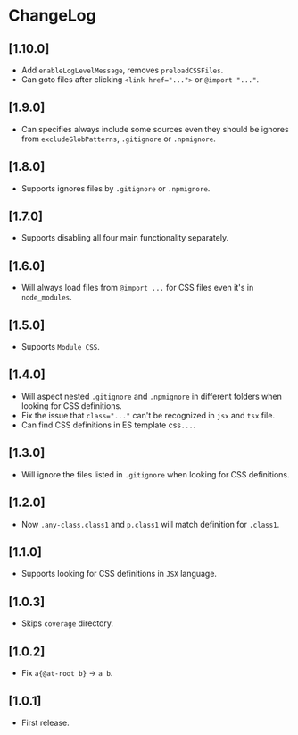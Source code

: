 # ChangeLog

## [1.10.0]

 - Add `enableLogLevelMessage`, removes `preloadCSSFiles`.
 - Can goto files after clicking `<link href="...">` or `@import "..."`.


## [1.9.0]

 - Can specifies always include some sources even they should be ignores from `excludeGlobPatterns`, `.gitignore` or `.npmignore`.


## [1.8.0]

 - Supports ignores files by `.gitignore` or `.npmignore`.


## [1.7.0]

 - Supports disabling all four main functionality separately.


## [1.6.0]

 - Will always load files from `@import ...` for CSS files even it's in `node_modules`.


## [1.5.0]

 - Supports `Module CSS`.


## [1.4.0]

 - Will aspect nested `.gitignore` and `.npmignore` in different folders when looking for CSS definitions.
 - Fix the issue that `class="..."` can't be recognized in `jsx` and `tsx` file.
 - Can find CSS definitions in ES template css`...`.


## [1.3.0]

 - Will ignore the files listed in `.gitignore` when looking for CSS definitions.


## [1.2.0]

 - Now `.any-class.class1` and `p.class1` will match definition for `.class1`.


## [1.1.0]

 - Supports looking for CSS definitions in `JSX` language.


## [1.0.3]

 - Skips `coverage` directory.


## [1.0.2]

 - Fix `a{@at-root b}` -> `a b`.


## [1.0.1]

 - First release.